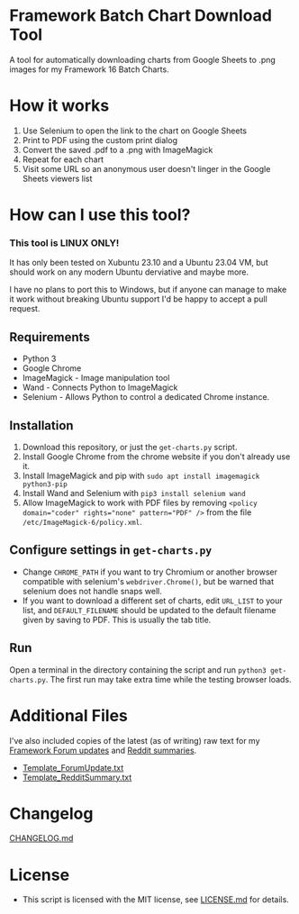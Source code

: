 # Framework Batch Chart Download Tool
A tool for automatically downloading charts from Google Sheets to .png images for my Framework 16 Batch Charts.


# How it works
1. Use Selenium to open the link to the chart on Google Sheets
2. Print to PDF using the custom print dialog
3. Convert the saved .pdf to a .png with ImageMagick
4. Repeat for each chart
5. Visit some URL so an anonymous user doesn't linger in the Google Sheets viewers list


# How can I use this tool?

### This tool is LINUX ONLY!
It has only been tested on Xubuntu 23.10 and a Ubuntu 23.04 VM, but should work on any modern Ubuntu derviative and maybe more.

I have no plans to port this to Windows, but if anyone can manage to make it work without breaking Ubuntu support I'd be happy to accept a pull request.

## Requirements
- Python 3
- Google Chrome
- ImageMagick - Image manipulation tool
- Wand - Connects Python to ImageMagick
- Selenium - Allows Python to control a dedicated Chrome instance.

## Installation
1. Download this repository, or just the `get-charts.py` script.
2. Install Google Chrome from the chrome website if you don't already use it.
3. Install ImageMagick and pip with `sudo apt install imagemagick python3-pip`
4. Install Wand and Selenium with `pip3 install selenium wand`
5. Allow ImageMagick to work with PDF files by removing `<policy domain="coder" rights="none" pattern="PDF" />` from the file `/etc/ImageMagick-6/policy.xml`.

## Configure settings in `get-charts.py`
- Change `CHROME_PATH` if you want to try Chromium or another browser compatible with selenium's `webdriver.Chrome()`, but be warned that selenium does not handle snaps well.
- If you want to download a different set of charts, edit `URL_LIST` to your list, and `DEFAULT_FILENAME` should be updated to the default filename given by saving to PDF. This is usually the tab title.

## Run
Open a terminal in the directory containing the script and run `python3 get-charts.py`. The first run may take extra time while the testing browser loads.


# Additional Files
I've also included copies of the latest (as of writing) raw text for my [Framework Forum updates](https://community.frame.work/t/framework-laptop-16-batch-shipment-chart/47120/143) and [Reddit summaries](https://www.reddit.com/r/framework/comments/1c93xvy/framework_16_batch_chart_weekly_summary_41424_to/).

- [Template_ForumUpdate.txt](Template_ForumUpdate.txt)
- [Template_RedditSummary.txt](Template_RedditSummary.txt)


# Changelog
[CHANGELOG.md](CHANGELOG.md)


# License
- This script is licensed with the MIT license, see [LICENSE.md](LICENSE.md) for details.
